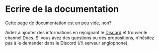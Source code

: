 # Ecrire de la documentation
Cette page de documentation est un peu vide, non?

Aidez à ajouter des informations en rejoignant le [Discord](https://discord.fork.gg) et trouver le channel Docs. Si vous avez des questions ou des propositions, n&apos;hésitez pas à le demander dans le Discord (/!\ serveur anglophone).

<!--- Translated by CapJumper --->